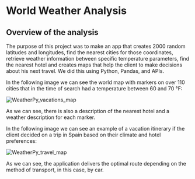 # World Weather Analysis

## Overview of the analysis

 The purpose of this project was to make an app that creates 2000 random latitudes and longitudes, find the nearest cities for those coordinates, retrieve weather information between specific temperature parameters, find the nearest hotel and creates maps that help the client to make decisions about his next travel. We did this using Python, Pandas, and APIs.
 
 In the following image we can see the world map with markers on over 110 cities that in the time of search had a temperature between 60 and 70 °F:

![WeatherPy_vacations_map](https://user-images.githubusercontent.com/81272629/120108412-a373e200-c12a-11eb-9cc3-bfa6c3959432.png)

As we can see, there is also a description of the nearest hotel and a weather description for each marker.

In the following image we can see an example of a vacation itinerary if the client decided on a trip in Spain based on their climate and hotel preferences:

![WeatherPy_travel_map](https://user-images.githubusercontent.com/81272629/120108614-97d4eb00-c12b-11eb-9086-45595f71e4d6.png)

As we can see, the application delivers the optimal route depending on the method of transport, in this case, by car.
